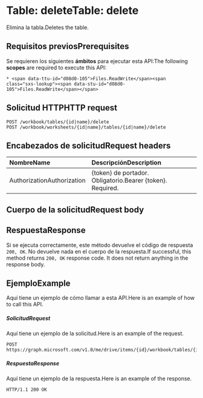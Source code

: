 # <a name="table-delete"></a><span data-ttu-id="d08d0-101">Table: delete</span><span class="sxs-lookup"><span data-stu-id="d08d0-101">Table: delete</span></span>

<span data-ttu-id="d08d0-102">Elimina la tabla.</span><span class="sxs-lookup"><span data-stu-id="d08d0-102">Deletes the table.</span></span>
## <a name="prerequisites"></a><span data-ttu-id="d08d0-103">Requisitos previos</span><span class="sxs-lookup"><span data-stu-id="d08d0-103">Prerequisites</span></span>
<span data-ttu-id="d08d0-104">Se requieren los siguientes **ámbitos** para ejecutar esta API:</span><span class="sxs-lookup"><span data-stu-id="d08d0-104">The following **scopes** are required to execute this API:</span></span> 

    * <span data-ttu-id="d08d0-105">Files.ReadWrite</span><span class="sxs-lookup"><span data-stu-id="d08d0-105">Files.ReadWrite</span></span>

## <a name="http-request"></a><span data-ttu-id="d08d0-106">Solicitud HTTP</span><span class="sxs-lookup"><span data-stu-id="d08d0-106">HTTP request</span></span>
<!-- { "blockType": "ignored" } -->
```http
POST /workbook/tables/{id|name}/delete
POST /workbook/worksheets/{id|name}/tables/{id|name}/delete

```
## <a name="request-headers"></a><span data-ttu-id="d08d0-107">Encabezados de solicitud</span><span class="sxs-lookup"><span data-stu-id="d08d0-107">Request headers</span></span>
| <span data-ttu-id="d08d0-108">Nombre</span><span class="sxs-lookup"><span data-stu-id="d08d0-108">Name</span></span>       | <span data-ttu-id="d08d0-109">Descripción</span><span class="sxs-lookup"><span data-stu-id="d08d0-109">Description</span></span>|
|:---------------|:----------|
| <span data-ttu-id="d08d0-110">Authorization</span><span class="sxs-lookup"><span data-stu-id="d08d0-110">Authorization</span></span>  | <span data-ttu-id="d08d0-p101">{token} de portador. Obligatorio.</span><span class="sxs-lookup"><span data-stu-id="d08d0-p101">Bearer {token}. Required.</span></span> |


## <a name="request-body"></a><span data-ttu-id="d08d0-113">Cuerpo de la solicitud</span><span class="sxs-lookup"><span data-stu-id="d08d0-113">Request body</span></span>

## <a name="response"></a><span data-ttu-id="d08d0-114">Respuesta</span><span class="sxs-lookup"><span data-stu-id="d08d0-114">Response</span></span>

<span data-ttu-id="d08d0-p102">Si se ejecuta correctamente, este método devuelve el código de respuesta `200, OK`. No devuelve nada en el cuerpo de la respuesta.</span><span class="sxs-lookup"><span data-stu-id="d08d0-p102">If successful, this method returns `200, OK` response code. It does not return anything in the response body.</span></span>

## <a name="example"></a><span data-ttu-id="d08d0-117">Ejemplo</span><span class="sxs-lookup"><span data-stu-id="d08d0-117">Example</span></span>
<span data-ttu-id="d08d0-118">Aquí tiene un ejemplo de cómo llamar a esta API.</span><span class="sxs-lookup"><span data-stu-id="d08d0-118">Here is an example of how to call this API.</span></span>
##### <a name="request"></a><span data-ttu-id="d08d0-119">Solicitud</span><span class="sxs-lookup"><span data-stu-id="d08d0-119">Request</span></span>
<span data-ttu-id="d08d0-120">Aquí tiene un ejemplo de la solicitud.</span><span class="sxs-lookup"><span data-stu-id="d08d0-120">Here is an example of the request.</span></span>
<!-- {
  "blockType": "request",
  "name": "table_delete"
}-->
```http
POST https://graph.microsoft.com/v1.0/me/drive/items/{id}/workbook/tables/{id|name}/delete
```

##### <a name="response"></a><span data-ttu-id="d08d0-121">Respuesta</span><span class="sxs-lookup"><span data-stu-id="d08d0-121">Response</span></span>
<span data-ttu-id="d08d0-122">Aquí tiene un ejemplo de la respuesta.</span><span class="sxs-lookup"><span data-stu-id="d08d0-122">Here is an example of the response.</span></span> 
<!-- {
  "blockType": "response",
  "truncated": true,
  "@odata.type": "microsoft.graph.none"
} -->
```http
HTTP/1.1 200 OK
```

<!-- uuid: 8fcb5dbc-d5aa-4681-8e31-b001d5168d79
2015-10-25 14:57:30 UTC -->
<!-- {
  "type": "#page.annotation",
  "description": "Table: delete",
  "keywords": "",
  "section": "documentation",
  "tocPath": ""
}-->